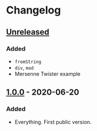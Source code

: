 # Changelog

## [Unreleased]
### Added
- `fromString`
- `div`, `mod`
- Mersenne Twister example

## [1.0.0] - 2020-06-20
### Added
- Everything. First public version.

[Unreleased]: https://github.com/malaire/elm-uint64/compare/1.0.0...HEAD
[1.0.0]: https://github.com/malaire/elm-uint64/releases/tag/1.0.0

